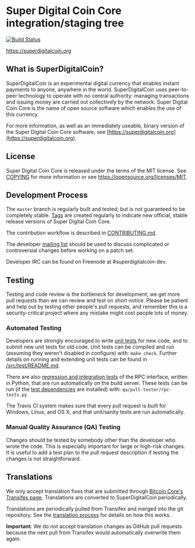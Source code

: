 Super Digital Coin Core integration/staging tree
=====================================

[![Build Status](https://travis-ci.org/superdigitalcoin-project/superdigitalcoin.svg?branch=master)](https://travis-ci.org/superdigitalcoin-project/superdigitalcoin)

https://superdigitalcoin.org

What is SuperDigitalCoin?
----------------

SuperDigitalCoin is an experimental digital currency that enables instant payments to
anyone, anywhere in the world. SuperDigitalCoin uses peer-to-peer technology to operate
with no central authority: managing transactions and issuing money are carried
out collectively by the network. Super Digital Coin Core is the name of open source
software which enables the use of this currency.

For more information, as well as an immediately useable, binary version of
the Super Digital Coin Core software, see [https://superdigitalcoin.org](https://superdigitalcoin.org).

License
-------

Super Digital Coin Core is released under the terms of the MIT license. See [COPYING](COPYING) for more
information or see https://opensource.org/licenses/MIT.

Development Process
-------------------

The `master` branch is regularly built and tested, but is not guaranteed to be
completely stable. [Tags](https://github.com/superdigitalcoin-project/superdigitalcoin/tags) are created
regularly to indicate new official, stable release versions of Super Digital Coin Core.

The contribution workflow is described in [CONTRIBUTING.md](CONTRIBUTING.md).

The developer [mailing list](https://groups.google.com/forum/#!forum/superdigitalcoin-dev)
should be used to discuss complicated or controversial changes before working
on a patch set.

Developer IRC can be found on Freenode at #superdigitalcoin-dev.

Testing
-------

Testing and code review is the bottleneck for development; we get more pull
requests than we can review and test on short notice. Please be patient and help out by testing
other people's pull requests, and remember this is a security-critical project where any mistake might cost people
lots of money.

### Automated Testing

Developers are strongly encouraged to write [unit tests](src/test/README.md) for new code, and to
submit new unit tests for old code. Unit tests can be compiled and run
(assuming they weren't disabled in configure) with: `make check`. Further details on running
and extending unit tests can be found in [/src/test/README.md](/src/test/README.md).

There are also [regression and integration tests](/qa) of the RPC interface, written
in Python, that are run automatically on the build server.
These tests can be run (if the [test dependencies](/qa) are installed) with: `qa/pull-tester/rpc-tests.py`

The Travis CI system makes sure that every pull request is built for Windows, Linux, and OS X, and that unit/sanity tests are run automatically.

### Manual Quality Assurance (QA) Testing

Changes should be tested by somebody other than the developer who wrote the
code. This is especially important for large or high-risk changes. It is useful
to add a test plan to the pull request description if testing the changes is
not straightforward.

Translations
------------

We only accept translation fixes that are submitted through [Bitcoin Core's Transifex page](https://www.transifex.com/projects/p/bitcoin/).
Translations are converted to SuperDigitalCoin periodically.

Translations are periodically pulled from Transifex and merged into the git repository. See the
[translation process](doc/translation_process.md) for details on how this works.

**Important**: We do not accept translation changes as GitHub pull requests because the next
pull from Transifex would automatically overwrite them again.